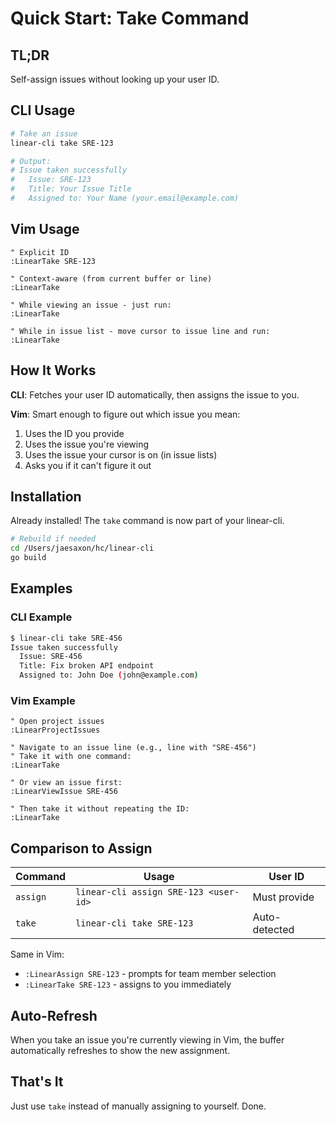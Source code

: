 # Quick Start: Take Command

## TL;DR

Self-assign issues without looking up your user ID.

## CLI Usage

```bash
# Take an issue
linear-cli take SRE-123

# Output:
# Issue taken successfully
#   Issue: SRE-123
#   Title: Your Issue Title
#   Assigned to: Your Name (your.email@example.com)
```

## Vim Usage

```vim
" Explicit ID
:LinearTake SRE-123

" Context-aware (from current buffer or line)
:LinearTake

" While viewing an issue - just run:
:LinearTake

" While in issue list - move cursor to issue line and run:
:LinearTake
```

## How It Works

**CLI**: Fetches your user ID automatically, then assigns the issue to you.

**Vim**: Smart enough to figure out which issue you mean:
1. Uses the ID you provide
2. Uses the issue you're viewing
3. Uses the issue your cursor is on (in issue lists)
4. Asks you if it can't figure it out

## Installation

Already installed! The `take` command is now part of your linear-cli.

```bash
# Rebuild if needed
cd /Users/jaesaxon/hc/linear-cli
go build
```

## Examples

### CLI Example
```bash
$ linear-cli take SRE-456
Issue taken successfully
  Issue: SRE-456
  Title: Fix broken API endpoint
  Assigned to: John Doe (john@example.com)
```

### Vim Example
```vim
" Open project issues
:LinearProjectIssues

" Navigate to an issue line (e.g., line with "SRE-456")
" Take it with one command:
:LinearTake

" Or view an issue first:
:LinearViewIssue SRE-456

" Then take it without repeating the ID:
:LinearTake
```

## Comparison to Assign

| Command | Usage | User ID |
|---------|-------|---------|
| `assign` | `linear-cli assign SRE-123 <user-id>` | Must provide |
| `take` | `linear-cli take SRE-123` | Auto-detected |

Same in Vim:
- `:LinearAssign SRE-123` - prompts for team member selection
- `:LinearTake SRE-123` - assigns to you immediately

## Auto-Refresh

When you take an issue you're currently viewing in Vim, the buffer automatically refreshes to show the new assignment.

## That's It

Just use `take` instead of manually assigning to yourself. Done.
